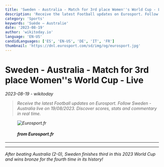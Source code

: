 ```yaml
---
title: 'Sweden - Australia - Match for 3rd place Women''s World Cup - Live'
description: 'Receive the latest Football updates on Eurosport. Follow Sweden - Australia live on 19/08/2023. Discover scores, stats and commentary in real time.'
category: 'Sports'
keywords: 'Suède – Australie'
date: '2023-08-19'
author: 'wikitoday.io'
language: 'EN-US'
candidLanguages: ['ES', 'EN-US', 'DE', 'IT', 'FR']
thumbnail: 'https://dnl.eurosport.com/sd/img/og/eurosport.jpg'
---
```


# Sweden - Australia - Match for 3rd place Women''s World Cup - Live

<p class="datetime"><em>2023-08-19 - wikitoday<em></p>

<blockquote class="quote-container dark">
  <p class="quote-text dark">
    Receive the latest Football updates on Eurosport. Follow Sweden - Australia live on 19/08/2023. Discover scores, stats and commentary in real time.
  </p>
</blockquote>


<figure class=image-container>
    <img src="https://dnl.eurosport.com/sd/img/og/eurosport.jpg" alt="Eurosport.fr" />
    <figcaption>
        <h4> from Eurosport.fr</h4>
    </figcaption>
</figure>


<hr class="article-hr" />


<div class="faq">

</div>


<hr class="article-hr" />

<div class="article-body">
After beating Australia (2-0), Sweden finishes third in this 2023 World Cup and wins bronze for the fourth time in its history!
</div>



<div class="article-body">

</div>